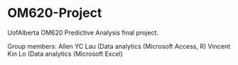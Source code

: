 # OM620-Project
UofAlberta OM620 Predictive Analysis final project.

Group members:
Allen YC Lau (Data analytics (Microsoft Access, R)
Vincent Kin Lo (Data analytics (Microsoft Excel)
